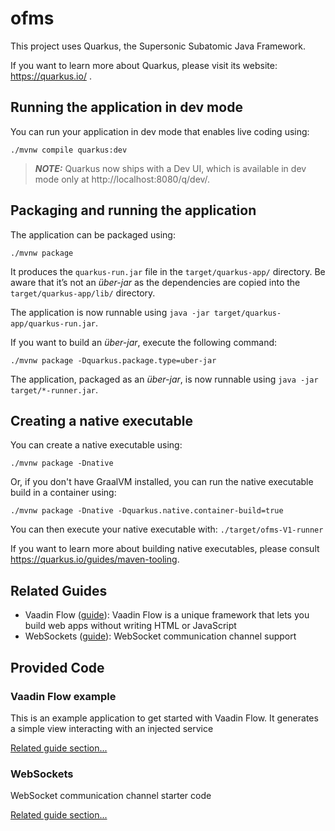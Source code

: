 # ofms

This project uses Quarkus, the Supersonic Subatomic Java Framework.

If you want to learn more about Quarkus, please visit its website: https://quarkus.io/ .

## Running the application in dev mode

You can run your application in dev mode that enables live coding using:
```shell script
./mvnw compile quarkus:dev
```

> **_NOTE:_**  Quarkus now ships with a Dev UI, which is available in dev mode only at http://localhost:8080/q/dev/.

## Packaging and running the application

The application can be packaged using:
```shell script
./mvnw package
```
It produces the `quarkus-run.jar` file in the `target/quarkus-app/` directory.
Be aware that it’s not an _über-jar_ as the dependencies are copied into the `target/quarkus-app/lib/` directory.

The application is now runnable using `java -jar target/quarkus-app/quarkus-run.jar`.

If you want to build an _über-jar_, execute the following command:
```shell script
./mvnw package -Dquarkus.package.type=uber-jar
```

The application, packaged as an _über-jar_, is now runnable using `java -jar target/*-runner.jar`.

## Creating a native executable

You can create a native executable using: 
```shell script
./mvnw package -Dnative
```

Or, if you don't have GraalVM installed, you can run the native executable build in a container using: 
```shell script
./mvnw package -Dnative -Dquarkus.native.container-build=true
```

You can then execute your native executable with: `./target/ofms-V1-runner`

If you want to learn more about building native executables, please consult https://quarkus.io/guides/maven-tooling.

## Related Guides

- Vaadin Flow ([guide](https://vaadin.com/docs/latest/integrations/quarkus)): Vaadin Flow is a unique framework that lets you build web apps without writing HTML or JavaScript
- WebSockets ([guide](https://quarkus.io/guides/websockets)): WebSocket communication channel support

## Provided Code

### Vaadin Flow example

This is an example application to get started with Vaadin Flow. It generates a simple view interacting with an injected service

[Related guide section...](https://vaadin.com/docs/latest/integrations/quarkus)


### WebSockets

WebSocket communication channel starter code

[Related guide section...](https://quarkus.io/guides/websockets)
